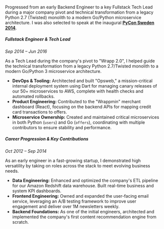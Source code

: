 Progressed from an early Backend Engineer to a key Fullstack Tech Lead during a major company pivot and technical transformation from a legacy Python 2.7 (Twisted) monolith to a modern Go/Python microservice architecture. I was also selected to speak at the inaugural **[PyCon Sweden 2014](https://github.com/isaacbernat/pycrastinate)**.

##### Fullstack Engineer & Tech Lead

_Sep 2014 – Jun 2016_

As a Tech Lead during the company's pivot to "Wrapp 2.0", I helped guide the technical transformation from a legacy Python 2.7/Twisted monolith to a modern Go/Python 3 microservice architecture.

- **DevOps & Tooling:** Architected and built "Opsweb," a mission-critical internal deployment system using Dart for managing canary releases of our 50+ microservices to AWS, complete with health checks and automated rollbacks.
- **Product Engineering:** Contributed to the "Wrappmin" merchant dashboard (React), focusing on the backend APIs for mapping credit card transactions to offers.
- **Microservice Ownership:** Created and maintained critical microservices in both Python (`users`) and Go (`offers`), coordinating with multiple contributors to ensure stability and performance.

##### Career Progression & Key Contributions

_Oct 2012 – Sep 2014_

As an early engineer in a fast-growing startup, I demonstrated high versatility by taking on roles across the stack to meet evolving business needs.

- **Data Engineering:** Enhanced and optimized the company's ETL pipeline for our Amazon Redshift data warehouse. Built real-time business and system KPI dashboards.
- **Frontend Engineering:** Owned and expanded the user-facing email service, leveraging an A/B testing framework to improve user engagement and deliver over 1M newsletters weekly.
- **Backend Foundations:** As one of the initial engineers, architected and implemented the company's first content recommendation engine from scratch.
